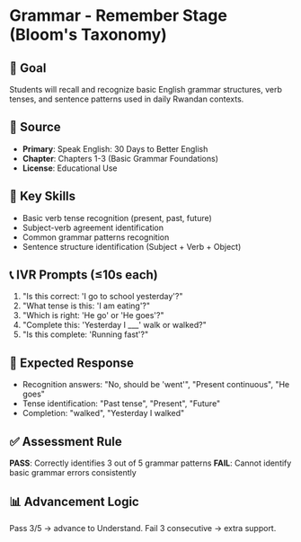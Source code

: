 # Grammar - Remember Stage (Bloom's Taxonomy)

## 🎯 Goal
Students will recall and recognize basic English grammar structures, verb tenses, and sentence patterns used in daily Rwandan contexts.

## 📖 Source
- **Primary**: Speak English: 30 Days to Better English
- **Chapter**: Chapters 1-3 (Basic Grammar Foundations)
- **License**: Educational Use

## 🧩 Key Skills
- Basic verb tense recognition (present, past, future)
- Subject-verb agreement identification
- Common grammar patterns recognition
- Sentence structure identification (Subject + Verb + Object)

## 📞 IVR Prompts (≤10s each)
1. "Is this correct: 'I go to school yesterday'?"
2. "What tense is this: 'I am eating'?"
3. "Which is right: 'He go' or 'He goes'?"
4. "Complete this: 'Yesterday I ___' walk or walked?"
5. "Is this complete: 'Running fast'?"

## 🎤 Expected Response
- Recognition answers: "No, should be 'went'", "Present continuous", "He goes"
- Tense identification: "Past tense", "Present", "Future"
- Completion: "walked", "Yesterday I walked"

## ✅ Assessment Rule
**PASS**: Correctly identifies 3 out of 5 grammar patterns
**FAIL**: Cannot identify basic grammar errors consistently

## 📊 Advancement Logic
Pass 3/5 → advance to Understand. Fail 3 consecutive → extra support.
